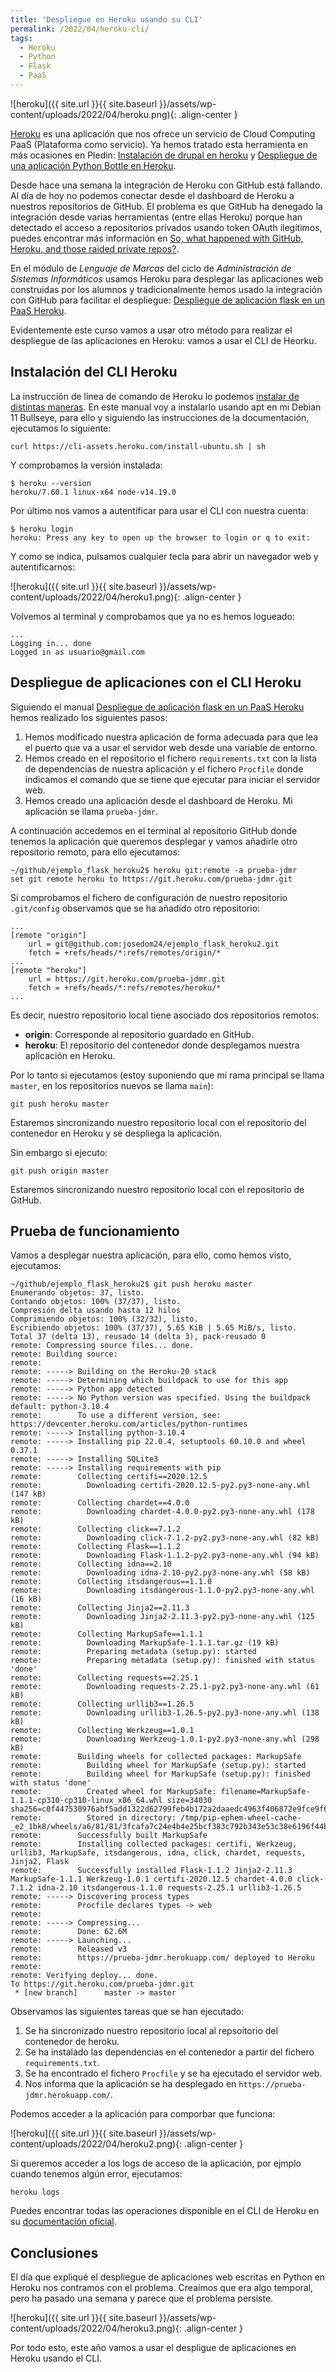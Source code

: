 ```yaml
---
title: 'Despliegue en Heroku usando su CLI'
permalink: /2022/04/heroku-cli/
tags:
  - Heroku
  - Python
  - Flask
  - PaaS
---
```


![heroku]({{ site.url }}{{ site.baseurl }}/assets/wp-content/uploads/2022/04/heroku.png){: .align-center }

[Heroku](https://www.heroku.com/) es una aplicación que nos ofrece un servicio de Cloud Computing PaaS (Plataforma como servicio). Ya hemos tratado esta herramienta en más ocasiones en Pledin: [Instalación de drupal en heroku](https://www.josedomingo.org/pledin/2015/11/instalacion-de-drupal-en-heroku/) y [Despliegue de una aplicación Python Bottle en Heroku](https://www.josedomingo.org/pledin/2017/04/despliegue-de-una-aplicacion-python-bottle-en-heroku/).

Desde hace una semana la integración de Heroku con GitHub está fallando. Al día de hoy no podemos conectar desde el dashboard de Heroku a nuestros repositorios de GitHub. El problema es que GitHub ha denegado la integración desde varias herramientas (entre ellas Heroku) porque han detectado el acceso a repositorios privados usando token OAuth ilegítimos, puedes encontrar más información en [So, what happened with GitHub, Heroku, and those raided private repos?](https://www.theregister.com/2022/04/21/github-stolen-oauth-tokens-used-in-breaches/).

En el módulo de *Lenguaje de Marcas* del ciclo de *Administración de Sistemas Informáticos* usamos Heroku para desplegar las aplicaciones web construidas por los alumnos y tradicionalmente hemos usado la integración con GitHub para facilitar el despliegue: [Despliegue de aplicación flask en un PaaS Heroku](https://fp.josedomingo.org/lmgs/u08/heroku.html).

Evidentemente este curso vamos a usar otro método para realizar el despliegue de las aplicaciones en Heroku: vamos  a usar el CLI de Heorku.

<!--more-->

## Instalación del CLI Heroku

La instrucción de línea de comando de Heroku lo podemos [instalar de distintas maneras](https://devcenter.heroku.com/articles/heroku-cli#install-the-heroku-cli). En este manual voy a instalarlo usando apt en mi Debian 11 Bullseye, para ello y siguiendo las instrucciones de la documentación, ejecutamos lo siguiente:

```
curl https://cli-assets.heroku.com/install-ubuntu.sh | sh
```

Y comprobamos la versión instalada:

```
$ heroku --version
heroku/7.60.1 linux-x64 node-v14.19.0
```

Por último nos vamos a autentificar para usar el CLI con nuestra cuenta:

```
$ heroku login
heroku: Press any key to open up the browser to login or q to exit:
```

Y como se indica, pulsamos cualquier tecla para abrir un navegador web y autentificarnos:

![heroku]({{ site.url }}{{ site.baseurl }}/assets/wp-content/uploads/2022/04/heroku1.png){: .align-center }

Volvemos al terminal y comprobamos que ya no es hemos logueado:

```
...
Logging in... done
Logged in as usuario@gmail.com
```

## Despliegue de aplicaciones con el CLI Heroku

Siguiendo el manual [Despliegue de aplicación flask en un PaaS Heroku](https://fp.josedomingo.org/lmgs/u08/heroku.html) hemos realizado los siguientes pasos:

1. Hemos modificado nuestra aplicación de forma adecuada para que lea el puerto que va a usar el servidor web desde una variable de entorno.
2. Hemos creado en el repositorio el fichero `requirements.txt` con la lista de dependencias de nuestra aplicación y el fichero `Procfile` donde indicamos el comando que se tiene que ejecutar para iniciar  el servidor web.
3. Hemos creado una aplicación desde el dashboard de Heroku. Mi aplicación se llama `prueba-jdmr`.

A continuación accedemos en el terminal al repositorio GitHub donde tenemos la aplicación que queremos desplegar y vamos añadirle otro repositorio remoto, para ello ejecutamos:

```
~/github/ejemplo_flask_heroku2$ heroku git:remote -a prueba-jdmr
set git remote heroku to https://git.heroku.com/prueba-jdmr.git
```

Si comprobamos el fichero de configuración de nuestro repositorio `.git/config` observamos que se ha añadido otro repositorio:

```
...
[remote "origin"]
	url = git@github.com:josedom24/ejemplo_flask_heroku2.git
	fetch = +refs/heads/*:refs/remotes/origin/*
...
[remote "heroku"]
	url = https://git.heroku.com/prueba-jdmr.git
	fetch = +refs/heads/*:refs/remotes/heroku/*
...
```

Es decir, nuestro repositorio local tiene asociado dos repositorios remotos:

* **origin**: Corresponde al repositorio guardado en GitHub.
* **heroku**: El repositorio del contenedor donde desplegamos nuestra aplicación en Heroku.

Por lo tanto si ejecutamos (estoy suponiendo que mi rama principal se llama `master`, en los repositorios nuevos se llama `main`):

```
git push heroku master
```

Estaremos sincronizando nuestro repositorio local con el repositorio del contenedor en Heroku y se despliega la aplicación.

Sin embargo si ejecuto:

```
git push origin master
```

Estaremos sincronizando nuestro repositorio local con el repositorio de GitHub.

## Prueba de funcionamiento

Vamos a desplegar nuestra aplicación, para ello, como hemos visto, ejecutamos:

```
~/github/ejemplo_flask_heroku2$ git push heroku master
Enumerando objetos: 37, listo.
Contando objetos: 100% (37/37), listo.
Compresión delta usando hasta 12 hilos
Comprimiendo objetos: 100% (32/32), listo.
Escribiendo objetos: 100% (37/37), 5.65 KiB | 5.65 MiB/s, listo.
Total 37 (delta 13), reusado 14 (delta 3), pack-reusado 0
remote: Compressing source files... done.
remote: Building source:
remote: 
remote: -----> Building on the Heroku-20 stack
remote: -----> Determining which buildpack to use for this app
remote: -----> Python app detected
remote: -----> No Python version was specified. Using the buildpack default: python-3.10.4
remote:        To use a different version, see: https://devcenter.heroku.com/articles/python-runtimes
remote: -----> Installing python-3.10.4
remote: -----> Installing pip 22.0.4, setuptools 60.10.0 and wheel 0.37.1
remote: -----> Installing SQLite3
remote: -----> Installing requirements with pip
remote:        Collecting certifi==2020.12.5
remote:          Downloading certifi-2020.12.5-py2.py3-none-any.whl (147 kB)
remote:        Collecting chardet==4.0.0
remote:          Downloading chardet-4.0.0-py2.py3-none-any.whl (178 kB)
remote:        Collecting click==7.1.2
remote:          Downloading click-7.1.2-py2.py3-none-any.whl (82 kB)
remote:        Collecting Flask==1.1.2
remote:          Downloading Flask-1.1.2-py2.py3-none-any.whl (94 kB)
remote:        Collecting idna==2.10
remote:          Downloading idna-2.10-py2.py3-none-any.whl (58 kB)
remote:        Collecting itsdangerous==1.1.0
remote:          Downloading itsdangerous-1.1.0-py2.py3-none-any.whl (16 kB)
remote:        Collecting Jinja2==2.11.3
remote:          Downloading Jinja2-2.11.3-py2.py3-none-any.whl (125 kB)
remote:        Collecting MarkupSafe==1.1.1
remote:          Downloading MarkupSafe-1.1.1.tar.gz (19 kB)
remote:          Preparing metadata (setup.py): started
remote:          Preparing metadata (setup.py): finished with status 'done'
remote:        Collecting requests==2.25.1
remote:          Downloading requests-2.25.1-py2.py3-none-any.whl (61 kB)
remote:        Collecting urllib3==1.26.5
remote:          Downloading urllib3-1.26.5-py2.py3-none-any.whl (138 kB)
remote:        Collecting Werkzeug==1.0.1
remote:          Downloading Werkzeug-1.0.1-py2.py3-none-any.whl (298 kB)
remote:        Building wheels for collected packages: MarkupSafe
remote:          Building wheel for MarkupSafe (setup.py): started
remote:          Building wheel for MarkupSafe (setup.py): finished with status 'done'
remote:          Created wheel for MarkupSafe: filename=MarkupSafe-1.1.1-cp310-cp310-linux_x86_64.whl size=34030 sha256=c0f447530976abf5add1322d62799feb4b172a2daaedc4963f406872e9fce9f6
remote:          Stored in directory: /tmp/pip-ephem-wheel-cache-_e2_1bk8/wheels/a6/81/81/3fcafa7c24e4b4e25bcf383c792b343e53c38e6196f44bc3e3
remote:        Successfully built MarkupSafe
remote:        Installing collected packages: certifi, Werkzeug, urllib3, MarkupSafe, itsdangerous, idna, click, chardet, requests, Jinja2, Flask
remote:        Successfully installed Flask-1.1.2 Jinja2-2.11.3 MarkupSafe-1.1.1 Werkzeug-1.0.1 certifi-2020.12.5 chardet-4.0.0 click-7.1.2 idna-2.10 itsdangerous-1.1.0 requests-2.25.1 urllib3-1.26.5
remote: -----> Discovering process types
remote:        Procfile declares types -> web
remote: 
remote: -----> Compressing...
remote:        Done: 62.6M
remote: -----> Launching...
remote:        Released v3
remote:        https://prueba-jdmr.herokuapp.com/ deployed to Heroku
remote: 
remote: Verifying deploy... done.
To https://git.heroku.com/prueba-jdmr.git
 * [new branch]      master -> master
```

Observamos las siguientes tareas que se han ejecutado:

1. Se ha sincronizado nuestro repositorio local al repsoitorio del contenedor de heroku.
2. Se ha instalado las dependencias en el contenedor a partir del fichero `requirements.txt`.
3. Se ha encontrado el fichero `Procfile` y se ha ejecutado el servidor web.
4. Nos informa que la aplicación se ha desplegado en `https://prueba-jdmr.herokuapp.com/`.

Podemos acceder a la aplicación para comporbar que funciona:

![heroku]({{ site.url }}{{ site.baseurl }}/assets/wp-content/uploads/2022/04/heroku2.png){: .align-center }

Si queremos acceder a los logs de acceso de la aplicación, por ejmplo cuando tenemos algún error, ejecutamos:

```
heroku logs
```

Puedes encontrar todas las operaciones disponible en el CLI de Heroku en su [documentación oficial](https://devcenter.heroku.com/categories/command-line).

## Conclusiones

El día que expliqué el despliegue de aplicaciones web escritas en Python en Heroku nos contramos con el problema. Creaímos que era algo temporal, pero ha pasado una semana y parece que el problema persiste.

![heroku]({{ site.url }}{{ site.baseurl }}/assets/wp-content/uploads/2022/04/heroku3.png){: .align-center }

Por todo esto, este año vamos a usar el despligue de aplicaciones en Heroku usando el CLI. 
